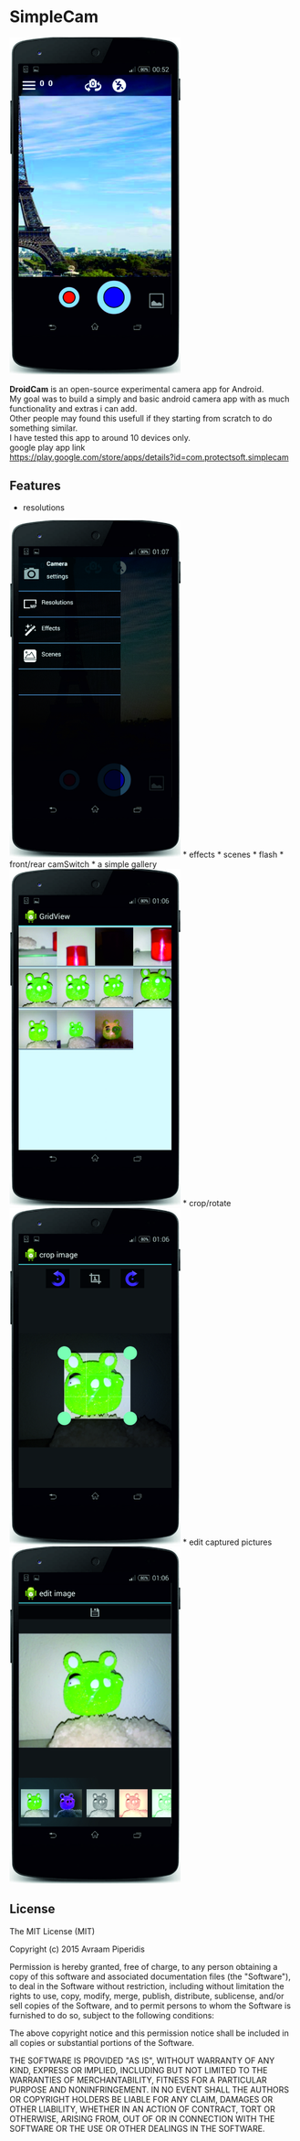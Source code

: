 # SimpleCam

<img src="./pics/pic6.jpg" width="300">

<b>DroidCam</b> is an open-source experimental camera app for Android. <br>
My goal was to build a simply and basic android camera app with as much functionality and extras i can add.<br>
Other people may found this usefull if they starting from scratch to do something similar.<br>
I have tested this app to around 10 devices only.
<br>
google play app link <br>
https://play.google.com/store/apps/details?id=com.protectsoft.simplecam <br>
## Features
* resolutions <br>
<img src="./pics/pic1.jpg" width="300">
* effects
* scenes
* flash
* front/rear camSwitch
* a simple gallery <br>
<img src="./pics/pic7.jpg" width="300">
* crop/rotate <br>
<img src="./pics/pic4.jpg" width="300">
* edit captured pictures <br>
<img src="./pics/pic2.jpg" width="300">
<br>

## License



The MIT License (MIT)

Copyright (c) 2015 Avraam Piperidis

Permission is hereby granted, free of charge, to any person obtaining a copy of this software and associated documentation files (the "Software"), to deal in the Software without restriction, including without limitation the rights to use, copy, modify, merge, publish, distribute, sublicense, and/or sell copies of the Software, and to permit persons to whom the Software is furnished to do so, subject to the following conditions:

The above copyright notice and this permission notice shall be included in all copies or substantial portions of the Software.

THE SOFTWARE IS PROVIDED "AS IS", WITHOUT WARRANTY OF ANY KIND, EXPRESS OR IMPLIED, INCLUDING BUT NOT LIMITED TO THE WARRANTIES OF MERCHANTABILITY, FITNESS FOR A PARTICULAR PURPOSE AND NONINFRINGEMENT. IN NO EVENT SHALL THE AUTHORS OR COPYRIGHT HOLDERS BE LIABLE FOR ANY CLAIM, DAMAGES OR OTHER LIABILITY, WHETHER IN AN ACTION OF CONTRACT, TORT OR OTHERWISE, ARISING FROM, OUT OF OR IN CONNECTION WITH THE SOFTWARE OR THE USE OR OTHER DEALINGS IN THE SOFTWARE.
